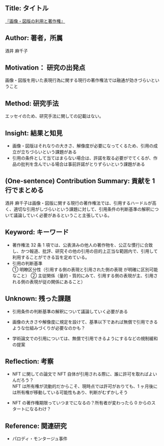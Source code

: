 ## Title: タイトル

[『画像・図版の利用と著作権』](http://www.iii.u-tokyo.ac.jp/manage/wp-content/uploads/2019/10/97_6.pdf)

## Author: 著者，所属

酒井 麻千子

## Motivation： 研究の出発点

画像・図版を用いた表現行為に関する現行の著作権法では融通が効きづらいということ

## Method: 研究手法

エッセイのため、研究手法に関しての記載はない。

## Insight: 結果と知見

- 画像・図版はそれなりの大きさ、解像度が必要になってくるため、引用の成立が立ちづらいという課題がある
- 引用の条件として当てはまらない場合は、許諾を取る必要がでてくるが、作品の批判を含んでいる場合は事前許諾がとりずらいという課題がある

## (One-sentence) Contribution Summary: 貢献を 1 行でまとめる

酒井 麻千子は画像・図版に関する現行の著作権法では、引用するハードルが高く、適切な引用がしづらいという課題に対して、引用条件の判断基準の解釈について議論していく必要があるということ主張している。

## Keyword: キーワード

- 著作権法 32 条 1 項では、公表済みの他人の著作物を、公正な慣行に合致し、かつ報道、批評、研究その他の引用の目的上正当な範囲内で、引用して利用することができる旨を定めている。
- 引用の判断基準  
  ① 明瞭区分性（引用する側の表現と引用された側の表現 が明確に区別可能なこと）
  ② 主従関係（量的・質的にみて、引用する側の表現が主、引用される側の表現が従の関係にあること）

## Unknown: 残った課題

- 引用条件の判断基準の解釈について議論していく必要がある

- 画像の大きさや解像度に規定を設けて、基準以下であれば無償で引用できるような仕組みづくりが必要なのかも？

- 学術論文での引用については、無償で引用できるようにするなどの規制緩和の提案

## Reflection: 考察

- NFT に関しての論文で NFT 自体が引用される際に、誰に許可を取ればよいんだろう？  
  NFT は所有権が流動的だからこそ、現時点では許可がおりても、1 ヶ月後には所有権が移動している可能性もあり、判断がむずかしそう

- NFT の著作権期限っていつまでになるの？所有者が変わったら 0 からのスタートになるわけ？


## Reference: 関連研究

- パロディ・モンタージュ事件
